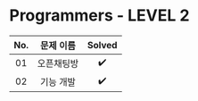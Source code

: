 # Programmers - LEVEL 2


|          No.          |        문제 이름         |        Solved         |
| :-----: | :-----: | :-----: |
| 01 | 오픈채팅방 | ✔️ |
| 02 | 기능 개발 | ✔️ |
